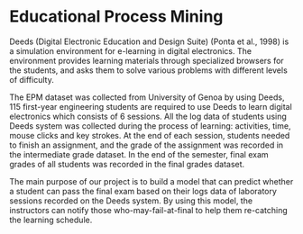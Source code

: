 # Educational Process Mining

Deeds (Digital Electronic Education and Design Suite) (Ponta et al., 1998) is a simulation environment for e-learning in digital electronics. The environment provides learning materials through specialized browsers for the students, and asks them to solve various problems with different levels of difficulty.

The EPM dataset was collected from University of Genoa by using Deeds, 115 first-year engineering students are required to use Deeds to learn digital electronics which consists of 6 sessions. All the log data of students using Deeds system was collected during the process of learning: activities, time, mouse clicks and key strokes. At the end of each session, students needed to finish an assignment, and the grade of the assignment was recorded in the intermediate grade dataset. In the end of the semester, final exam grades of all students was recorded in the final grades dataset.

The main purpose of our project is to build a model that can predict whether a student can pass the final exam based on their logs data of laboratory sessions recorded on the Deeds system. By using this model, the instructors can notify those who-may-fail-at-final to help them re-catching the learning schedule.
